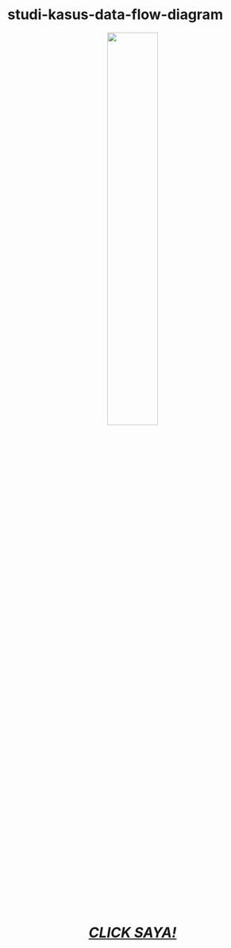 # studi-kasus-data-flow-diagram

<p align="center" width="100%">

  <img width="45%" src="https://i0.wp.com/www.icegif.com/wp-content/uploads/icegif-87.gif">
</p>

##

<div>
  <i>
    <h1 align="center">
      <a href="isi-DFD.md">CLICK SAYA!</a>
    </h1>
  </i>
</div>
